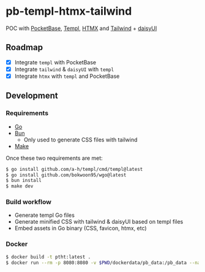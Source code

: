 # pb-templ-htmx-tailwind

POC with [PocketBase](https://pocketbase.io/), [Templ](https://templ.guide/),
[HTMX](https://htmx.org/) and [Tailwind](https://tailwindcss.com/) +
[daisyUI](https://daisyui.com/)

## Roadmap

- [x] Integrate `templ` with PocketBase
- [x] Integrate `tailwind` & `daisyUI` with `templ`
- [x] Integrate `htmx` with `templ` and PocketBase

## Development

### Requirements

- [Go](https://go.dev/)
- [Bun](https://bun.sh/)
  - Only used to generate CSS files with tailwind
- [Make](https://www.gnu.org/software/make/)

Once these two requirements are met:

```sh
$ go install github.com/a-h/templ/cmd/templ@latest
$ go install github.com/bokwoon95/wgo@latest
$ bun install
$ make dev
```

### Build workflow

- Generate templ Go files
- Generate minified CSS with tailwind & daisyUI based on templ files
- Embed assets in Go binary (CSS, favicon, htmx, etc)

### Docker

```sh
$ docker build -t ptht:latest .
$ docker run --rm -p 8080:8080 -v $PWD/dockerdata/pb_data:/pb_data --name ptht ptht:latest
```
